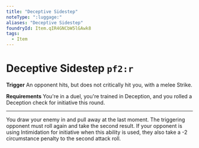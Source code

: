 ```yaml
---
title: "Deceptive Sidestep"
noteType: ":luggage:"
aliases: "Deceptive Sidestep"
foundryId: Item.qIR4GNCbW5lGAwk8
tags:
  - Item
---
```


# Deceptive Sidestep `pf2:r`

**Trigger** An opponent hits, but does not critically hit you, with a melee Strike.

**Requirements** You're in a duel, you're trained in Deception, and you rolled a Deception check for initiative this round.

* * *

You draw your enemy in and pull away at the last moment. The triggering opponent must roll again and take the second result. If your opponent is using Intimidation for initiative when this ability is used, they also take a -2 circumstance penalty to the second attack roll.
